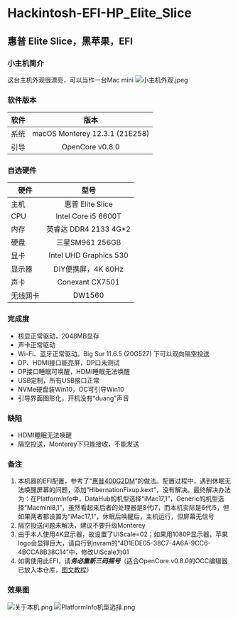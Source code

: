 # Hackintosh-EFI-HP_Elite_Slice
## 惠普 Elite Slice，黑苹果，EFI

### 小主机简介
这台主机外观很漂亮，可以当作一台Mac mini
![小主机外观.jpeg](https://github.com/demon3434/Hackintosh-EFI-HP400G2DM/blob/main/OpenCore%20v0.7.9%20%26%20%20macOS%20Big%20Sur%2011.6.5%20(20G527)%20%26%20BCM94352Z%20%E5%81%B6%E5%B0%94%E5%8D%A1%E9%A1%BF%EF%BC%8C%E5%BC%83%E7%94%A8/2.%E8%93%9D%E7%89%99.png "小主机外观")

### 软件版本
| 软件 | 版本 |
| --- | :--: |
| 系统 | macOS Monterey 12.3.1 (21E258) |
| 引导 | OpenCore v0.8.0 |

### 自选硬件
|   硬件    |   型号  |
| -------- | :----: |
| 主机 | 惠普 Elite Slice |
| CPU | Intel Core i5 6600T |
| 内存 | 英睿达 DDR4 2133 4G*2 |
| 硬盘 | 三星SM961 256GB |
| 显卡 | Intel UHD Graphics 530 |
| 显示器 | DIY便携屏，4K 60Hz |
| 声卡 | Conexant CX7501 |
| 无线网卡 | DW1560 |

### 完成度
+ 核显正常驱动，2048MB显存
+ 声卡正常驱动
+ Wi-Fi、蓝牙正常驱动。Big Sur 11.6.5 (20G527) 下可以双向隔空投送
+ DP、HDMI接口能亮屏，DP口未测试
+ DP接口睡眠可唤醒，HDMI睡眠无法唤醒
+ USB定制，所有USB接口正常
+ NVMe硬盘装Win10，OC可引导Win10
+ 引导界面图形化，开机没有“duang”声音

### 缺陷
+ HDMI睡眠无法唤醒
+ 隔空投送，Monterey下只能接收，不能发送

### 备注
1. 本机器的EFI配置，参考了“[惠普400G2DM](https://github.com/demon3434/Hackintosh-EFI-HP400G2DM)”的做法。配置过程中，遇到休眠无法唤醒屏幕的问题，添加“HibernationFixup.kext”，没有解决。最终解决办法为：在PlatformInfo中，DataHub的机型选择“iMac17,1”，Generic的机型选择“Macmini8,1”，虽然看起来后者的处理器是8代i7，而本机实际是6代i5，但如果两者都设置为“iMac17,1”，休眠后唤醒后，主机运行，但屏幕无信号
2. 隔空投送问题未解决，建议不要升级Monterey
3. 由于本人使用4K显示器，故设置了UIScale=02；如果用1080P显示器，苹果logo会显得巨大，请自行到nvram的“4D1EDE05-38C7-4A6A-9CC6-4BCCA8B38C14”中，修改UIScale为01
4. 如需使用此EFI，请***务必重新三码摇号***（适合OpenCore v0.8.0的OCC编辑器已放入本仓库，[图文教程](https://blog.csdn.net/xuanxue11/article/details/107873835)）

### 效果图
![关于本机.png](https://github.com/demon3434/Hackintosh-EFI-HP400G2DM/blob/main/OpenCore%20v0.8.0%20%26%20macOS%20Big%20Sur%2011.6.5%20(20G527)%20%26%20BCM94352Z/1.%E5%85%B3%E4%BA%8E%E6%9C%AC%E6%9C%BA.png "关于本机")
![PlatformInfo机型选择.png](https://github.com/demon3434/Hackintosh-EFI-HP400G2DM/blob/main/OpenCore%20v0.8.0%20%26%20macOS%20Big%20Sur%2011.6.5%20(20G527)%20%26%20BCM94352Z/2.PlatformInfo%E6%9C%BA%E5%9E%8B%E9%80%89%E6%8B%A9.png "PlatformInfo机型选择")

